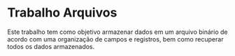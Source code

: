 # Trabalho Arquivos
Este trabalho tem como objetivo armazenar dados em um arquivo binário de acordo com uma organização de campos e registros, bem como recuperar todos os dados armazenados.
